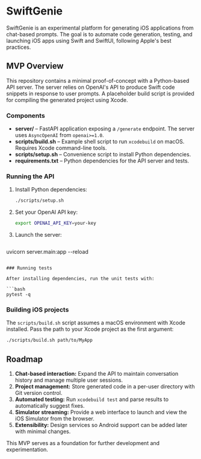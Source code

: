# SwiftGenie

SwiftGenie is an experimental platform for generating iOS applications from chat-based prompts. The goal is to automate code generation, testing, and launching iOS apps using Swift and SwiftUI, following Apple's best practices.

## MVP Overview

This repository contains a minimal proof-of-concept with a Python-based API server. The server relies on OpenAI's API to produce Swift code snippets in response to user prompts. A placeholder build script is provided for compiling the generated project using Xcode.

### Components

- **server/** – FastAPI application exposing a `/generate` endpoint. The server uses `AsyncOpenAI` from `openai>=1.0`.
- **scripts/build.sh** – Example shell script to run `xcodebuild` on macOS. Requires Xcode command-line tools.
- **scripts/setup.sh** – Convenience script to install Python dependencies.
- **requirements.txt** – Python dependencies for the API server and tests.

### Running the API

1. Install Python dependencies:
   ```bash
   ./scripts/setup.sh
   ```
2. Set your OpenAI API key:
   ```bash
   export OPENAI_API_KEY=your-key
   ```
3. Launch the server:
   ```bash
  uvicorn server.main:app --reload
  ```

### Running tests

After installing dependencies, run the unit tests with:

```bash
pytest -q
```

### Building iOS projects

The `scripts/build.sh` script assumes a macOS environment with Xcode installed. Pass the path to your Xcode project as the first argument:

```bash
./scripts/build.sh path/to/MyApp
```

## Roadmap

1. **Chat-based interaction:** Expand the API to maintain conversation history and manage multiple user sessions.
2. **Project management:** Store generated code in a per-user directory with Git version control.
3. **Automated testing:** Run `xcodebuild test` and parse results to automatically suggest fixes.
4. **Simulator streaming:** Provide a web interface to launch and view the iOS Simulator from the browser.
5. **Extensibility:** Design services so Android support can be added later with minimal changes.

This MVP serves as a foundation for further development and experimentation.
